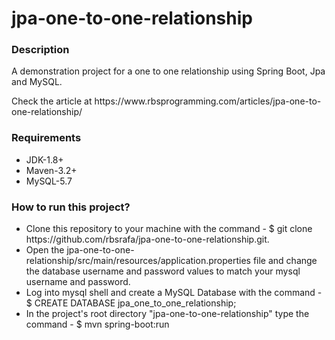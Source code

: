 # jpa-one-to-one-relationship

<h3>Description</h3>
<p>
  A demonstration project for a one to one relationship using Spring Boot, Jpa and MySQL.
</p>
<p>
  Check the article at https://www.rbsprogramming.com/articles/jpa-one-to-one-relationship/  
</p>

<h3>Requirements</h3>
<ul>
  <li>JDK-1.8+</li>
  <li>Maven-3.2+</li>
  <li>MySQL-5.7</li>
</ul>

<h3>How to run this project?</h3>
<ul>
  <li>
    Clone this repository to your machine with the command - $ git clone https://github.com/rbsrafa/jpa-one-to-one-relationship.git.
  </li>
  <li>
     Open the jpa-one-to-one-relationship/src/main/resources/application.properties file and change the database username and password values to match your mysql username and password.
  </li>
  <li>
    Log into mysql shell and create a MySQL Database with the command - $ CREATE DATABASE jpa_one_to_one_relationship;
  </li>
  <li>In the project's root directory "jpa-one-to-one-relationship" type the command - $ mvn spring-boot:run</li>
</ul>
